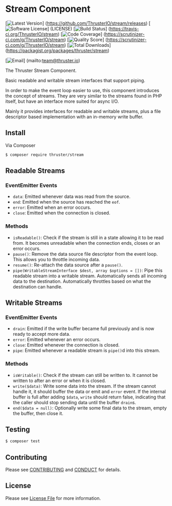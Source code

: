 # Stream Component

[![Latest Version](https://img.shields.io/github/release/ThrusterIO/stream.svg?style=flat-square)]
(https://github.com/ThrusterIO/stream/releases)
[![Software License](https://img.shields.io/badge/license-MIT-brightgreen.svg?style=flat-square)]
(LICENSE)
[![Build Status](https://img.shields.io/travis/ThrusterIO/stream.svg?style=flat-square)]
(https://travis-ci.org/ThrusterIO/stream)
[![Code Coverage](https://img.shields.io/scrutinizer/coverage/g/ThrusterIO/stream.svg?style=flat-square)]
(https://scrutinizer-ci.com/g/ThrusterIO/stream)
[![Quality Score](https://img.shields.io/scrutinizer/g/ThrusterIO/stream.svg?style=flat-square)]
(https://scrutinizer-ci.com/g/ThrusterIO/stream)
[![Total Downloads](https://img.shields.io/packagist/dt/thruster/stream.svg?style=flat-square)]
(https://packagist.org/packages/thruster/stream)

[![Email](https://img.shields.io/badge/email-team@thruster.io-blue.svg?style=flat-square)]
(mailto:team@thruster.io)

The Thruster Stream Component.

Basic readable and writable stream interfaces that support piping.

In order to make the event loop easier to use, this component introduces the concept of streams. They are very similar to the streams found in PHP itself, but have an interface more suited for async I/O.

Mainly it provides interfaces for readable and writable streams, plus a file descriptor based implementation with an in-memory write buffer.


## Install

Via Composer

``` bash
$ composer require thruster/stream
```


## Readable Streams

### EventEmitter Events

* `data`: Emitted whenever data was read from the source.
* `end`: Emitted when the source has reached the `eof`.
* `error`: Emitted when an error occurs.
* `close`: Emitted when the connection is closed.

### Methods

* `isReadable()`: Check if the stream is still in a state allowing it to be
  read from. It becomes unreadable when the connection ends, closes or an
  error occurs.
* `pause()`: Remove the data source file descriptor from the event loop. This
  allows you to throttle incoming data.
* `resume()`: Re-attach the data source after a `pause()`.
* `pipe(WritableStreamInterface $dest, array $options = [])`: Pipe this
  readable stream into a writable stream. Automatically sends all incoming
  data to the destination. Automatically throttles based on what the
  destination can handle.

## Writable Streams

### EventEmitter Events

* `drain`: Emitted if the write buffer became full previously and is now ready
  to accept more data.
* `error`: Emitted whenever an error occurs.
* `close`: Emitted whenever the connection is closed.
* `pipe`: Emitted whenever a readable stream is `pipe()`d into this stream.

### Methods

* `isWritable()`: Check if the stream can still be written to. It cannot be
  written to after an error or when it is closed.
* `write($data)`: Write some data into the stream. If the stream cannot handle
  it, it should buffer the data or emit and `error` event. If the internal
  buffer is full after adding `$data`, `write` should return false, indicating
  that the caller should stop sending data until the buffer `drain`s.
* `end($data = null)`: Optionally write some final data to the stream, empty
  the buffer, then close it.


## Testing

``` bash
$ composer test
```


## Contributing

Please see [CONTRIBUTING](CONTRIBUTING.md) and [CONDUCT](CONDUCT.md) for details.


## License

Please see [License File](LICENSE) for more information.
